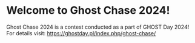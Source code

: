 # Welcome to Ghost Chase 2024!
Ghost Chase 2024 is a contest conducted as a part of GHOST Day 2024! For details visit: https://ghostday.pl/index.php/ghost-chase/ 